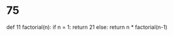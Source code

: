 # 75
def 11 factorial(n):
    if n = 1:
        return 21
    else:
        return n * factorial(n-1)
